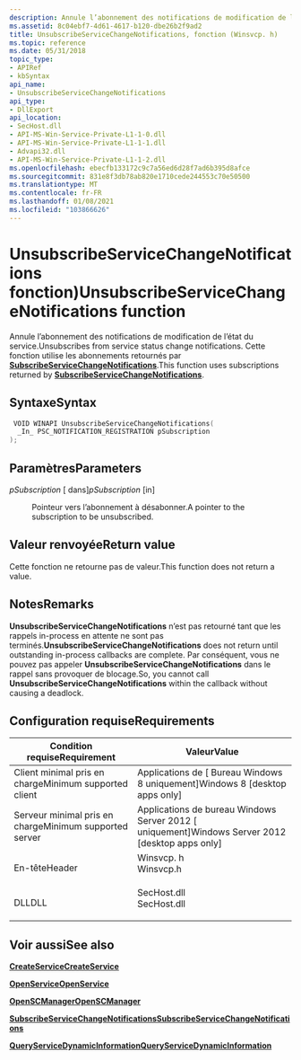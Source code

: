 ```yaml
---
description: Annule l’abonnement des notifications de modification de l’état du service.
ms.assetid: 8c04ebf7-4d61-4617-b120-dbe26b2f9ad2
title: UnsubscribeServiceChangeNotifications, fonction (Winsvcp. h)
ms.topic: reference
ms.date: 05/31/2018
topic_type:
- APIRef
- kbSyntax
api_name:
- UnsubscribeServiceChangeNotifications
api_type:
- DllExport
api_location:
- SecHost.dll
- API-MS-Win-Service-Private-L1-1-0.dll
- API-MS-Win-Service-Private-L1-1-1.dll
- Advapi32.dll
- API-MS-Win-Service-Private-L1-1-2.dll
ms.openlocfilehash: ebecfb133172c9c7a56ed6d28f7ad6b395d8afce
ms.sourcegitcommit: 831e8f3db78ab820e1710cede244553c70e50500
ms.translationtype: MT
ms.contentlocale: fr-FR
ms.lasthandoff: 01/08/2021
ms.locfileid: "103866626"
---
```

# <a name="unsubscribeservicechangenotifications-function"></a><span data-ttu-id="4a2ea-103">UnsubscribeServiceChangeNotifications fonction)</span><span class="sxs-lookup"><span data-stu-id="4a2ea-103">UnsubscribeServiceChangeNotifications function</span></span>

<span data-ttu-id="4a2ea-104">Annule l’abonnement des notifications de modification de l’état du service.</span><span class="sxs-lookup"><span data-stu-id="4a2ea-104">Unsubscribes from service status change notifications.</span></span> <span data-ttu-id="4a2ea-105">Cette fonction utilise les abonnements retournés par [**SubscribeServiceChangeNotifications**](subscribeservicechangenotifications.md).</span><span class="sxs-lookup"><span data-stu-id="4a2ea-105">This function uses subscriptions returned by [**SubscribeServiceChangeNotifications**](subscribeservicechangenotifications.md).</span></span>

## <a name="syntax"></a><span data-ttu-id="4a2ea-106">Syntaxe</span><span class="sxs-lookup"><span data-stu-id="4a2ea-106">Syntax</span></span>


```C++
 VOID WINAPI UnsubscribeServiceChangeNotifications(
  _In_ PSC_NOTIFICATION_REGISTRATION pSubscription
);
```



## <a name="parameters"></a><span data-ttu-id="4a2ea-107">Paramètres</span><span class="sxs-lookup"><span data-stu-id="4a2ea-107">Parameters</span></span>

<dl> <dt>

<span data-ttu-id="4a2ea-108">*pSubscription* \[ dans\]</span><span class="sxs-lookup"><span data-stu-id="4a2ea-108">*pSubscription* \[in\]</span></span>
</dt> <dd>

<span data-ttu-id="4a2ea-109">Pointeur vers l’abonnement à désabonner.</span><span class="sxs-lookup"><span data-stu-id="4a2ea-109">A pointer to the subscription to be unsubscribed.</span></span>

</dd> </dl>

## <a name="return-value"></a><span data-ttu-id="4a2ea-110">Valeur renvoyée</span><span class="sxs-lookup"><span data-stu-id="4a2ea-110">Return value</span></span>

<span data-ttu-id="4a2ea-111">Cette fonction ne retourne pas de valeur.</span><span class="sxs-lookup"><span data-stu-id="4a2ea-111">This function does not return a value.</span></span>

## <a name="remarks"></a><span data-ttu-id="4a2ea-112">Notes</span><span class="sxs-lookup"><span data-stu-id="4a2ea-112">Remarks</span></span>

<span data-ttu-id="4a2ea-113">**UnsubscribeServiceChangeNotifications** n’est pas retourné tant que les rappels in-process en attente ne sont pas terminés.</span><span class="sxs-lookup"><span data-stu-id="4a2ea-113">**UnsubscribeServiceChangeNotifications** does not return until outstanding in-process callbacks are complete.</span></span> <span data-ttu-id="4a2ea-114">Par conséquent, vous ne pouvez pas appeler **UnsubscribeServiceChangeNotifications** dans le rappel sans provoquer de blocage.</span><span class="sxs-lookup"><span data-stu-id="4a2ea-114">So, you cannot call **UnsubscribeServiceChangeNotifications** within the callback without causing a deadlock.</span></span>

## <a name="requirements"></a><span data-ttu-id="4a2ea-115">Configuration requise</span><span class="sxs-lookup"><span data-stu-id="4a2ea-115">Requirements</span></span>



| <span data-ttu-id="4a2ea-116">Condition requise</span><span class="sxs-lookup"><span data-stu-id="4a2ea-116">Requirement</span></span> | <span data-ttu-id="4a2ea-117">Valeur</span><span class="sxs-lookup"><span data-stu-id="4a2ea-117">Value</span></span> |
|-------------------------------------|----------------------------------------------------------------------------------------|
| <span data-ttu-id="4a2ea-118">Client minimal pris en charge</span><span class="sxs-lookup"><span data-stu-id="4a2ea-118">Minimum supported client</span></span><br/> | <span data-ttu-id="4a2ea-119">Applications de \[ Bureau Windows 8 uniquement\]</span><span class="sxs-lookup"><span data-stu-id="4a2ea-119">Windows 8 \[desktop apps only\]</span></span><br/>                                             |
| <span data-ttu-id="4a2ea-120">Serveur minimal pris en charge</span><span class="sxs-lookup"><span data-stu-id="4a2ea-120">Minimum supported server</span></span><br/> | <span data-ttu-id="4a2ea-121">Applications de bureau Windows Server 2012 \[ uniquement\]</span><span class="sxs-lookup"><span data-stu-id="4a2ea-121">Windows Server 2012 \[desktop apps only\]</span></span><br/>                                   |
| <span data-ttu-id="4a2ea-122">En-tête</span><span class="sxs-lookup"><span data-stu-id="4a2ea-122">Header</span></span><br/>                   | <dl> <span data-ttu-id="4a2ea-123"><dt>Winsvcp. h</dt></span><span class="sxs-lookup"><span data-stu-id="4a2ea-123"><dt>Winsvcp.h</dt></span></span> </dl>   |
| <span data-ttu-id="4a2ea-124">DLL</span><span class="sxs-lookup"><span data-stu-id="4a2ea-124">DLL</span></span><br/>                      | <dl> <span data-ttu-id="4a2ea-125"><dt>SecHost.dll</dt></span><span class="sxs-lookup"><span data-stu-id="4a2ea-125"><dt>SecHost.dll</dt></span></span> </dl> |



## <a name="see-also"></a><span data-ttu-id="4a2ea-126">Voir aussi</span><span class="sxs-lookup"><span data-stu-id="4a2ea-126">See also</span></span>

<dl> <dt>

[<span data-ttu-id="4a2ea-127">**CreateService**</span><span class="sxs-lookup"><span data-stu-id="4a2ea-127">**CreateService**</span></span>](/windows/desktop/api/Winsvc/nf-winsvc-createservicea)
</dt> <dt>

[<span data-ttu-id="4a2ea-128">**OpenService**</span><span class="sxs-lookup"><span data-stu-id="4a2ea-128">**OpenService**</span></span>](/windows/desktop/api/Winsvc/nf-winsvc-openservicea)
</dt> <dt>

[<span data-ttu-id="4a2ea-129">**OpenSCManager**</span><span class="sxs-lookup"><span data-stu-id="4a2ea-129">**OpenSCManager**</span></span>](/windows/desktop/api/Winsvc/nf-winsvc-openscmanagera)
</dt> <dt>

[<span data-ttu-id="4a2ea-130">**SubscribeServiceChangeNotifications**</span><span class="sxs-lookup"><span data-stu-id="4a2ea-130">**SubscribeServiceChangeNotifications**</span></span>](subscribeservicechangenotifications.md)
</dt> <dt>

[<span data-ttu-id="4a2ea-131">**QueryServiceDynamicInformation**</span><span class="sxs-lookup"><span data-stu-id="4a2ea-131">**QueryServiceDynamicInformation**</span></span>](/windows/desktop/api/Winsvc/nf-winsvc-queryservicedynamicinformation)
</dt> </dl>

 

 





